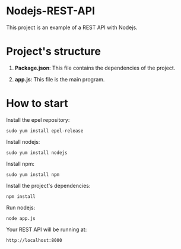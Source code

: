 # Nodejs-REST-API
This project is an example of a REST API with Nodejs.

# Project's structure
1. **Package.json**:
This file contains the dependencies of the project.

2. **app.js**: 
This file is the main program.

# How to start
Install the epel repository:
    
    sudo yum install epel-release
Install nodejs:
    
    sudo yum install nodejs
    
Install npm:

    sudo yum install npm

Install the project's dependencies:
    
    npm install
    
Run nodejs:

    node app.js
    
Your REST API will be running at:

    http://localhost:8000






